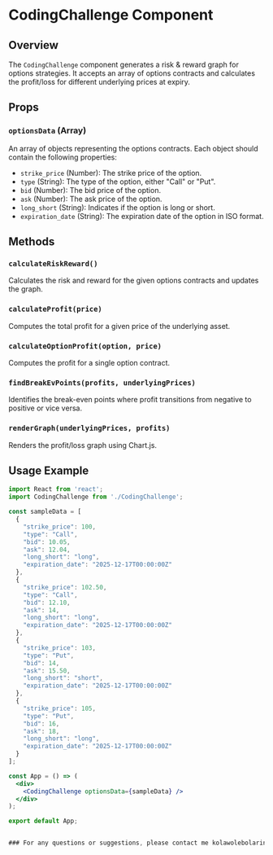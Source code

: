 # CodingChallenge Component

## Overview
The `CodingChallenge` component generates a risk & reward graph for options strategies. It accepts an array of options contracts and calculates the profit/loss for different underlying prices at expiry.

## Props

### `optionsData` (Array)
An array of objects representing the options contracts. Each object should contain the following properties:
- `strike_price` (Number): The strike price of the option.
- `type` (String): The type of the option, either "Call" or "Put".
- `bid` (Number): The bid price of the option.
- `ask` (Number): The ask price of the option.
- `long_short` (String): Indicates if the option is long or short.
- `expiration_date` (String): The expiration date of the option in ISO format.

## Methods

### `calculateRiskReward()`
Calculates the risk and reward for the given options contracts and updates the graph.

### `calculateProfit(price)`
Computes the total profit for a given price of the underlying asset.

### `calculateOptionProfit(option, price)`
Computes the profit for a single option contract.

### `findBreakEvPoints(profits, underlyingPrices)`
Identifies the break-even points where profit transitions from negative to positive or vice versa.

### `renderGraph(underlyingPrices, profits)`
Renders the profit/loss graph using Chart.js.

## Usage Example

```jsx
import React from 'react';
import CodingChallenge from './CodingChallenge';

const sampleData = [
  {
    "strike_price": 100,
    "type": "Call",
    "bid": 10.05,
    "ask": 12.04,
    "long_short": "long",
    "expiration_date": "2025-12-17T00:00:00Z"
  },
  {
    "strike_price": 102.50,
    "type": "Call",
    "bid": 12.10,
    "ask": 14,
    "long_short": "long",
    "expiration_date": "2025-12-17T00:00:00Z"
  },
  {
    "strike_price": 103,
    "type": "Put",
    "bid": 14,
    "ask": 15.50,
    "long_short": "short",
    "expiration_date": "2025-12-17T00:00:00Z"
  },
  {
    "strike_price": 105,
    "type": "Put",
    "bid": 16,
    "ask": 18,
    "long_short": "long",
    "expiration_date": "2025-12-17T00:00:00Z"
  }
];

const App = () => (
  <div>
    <CodingChallenge optionsData={sampleData} />
  </div>
);

export default App;


### For any questions or suggestions, please contact me kolawolebolarinwa771@gmail.com